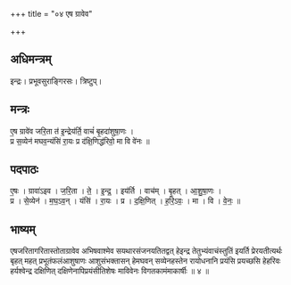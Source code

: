 +++
title = "०४ एष ग्रावेव"

+++
## अधिमन्त्रम्
इन्द्रः। प्रभूवसुराङ्गिरसः। त्रिष्टुप्।

## मन्त्रः
ए॒ष ग्रावे॑व जरि॒ता त॑ इ॒न्द्रेय॑र्ति॒ वाचं॑ बृ॒हदा॑शुषा॒णः ।  
प्र स॒व्येन॑ मघव॒न्यंसि॑ रा॒यः प्र द॑क्षि॒णिद्ध॑रिवो॒ मा वि वे॑नः ॥

## पदपाठः
ए॒षः । ग्रावा॑ऽइव । ज॒रि॒ता । ते॒ । इ॒न्द्र॒ । इय॑र्ति । वाच॑म् । बृ॒हत् । आ॒शु॒षा॒णः ।  
प्र । से॒व्येन॑ । म॒घ॒ऽव॒न् । यंसि॑ । रा॒यः । प्र । द॒क्षि॒णित् । ह॒रि॒ऽवः॒ । मा । वि । वे॒नः॒ ॥

## भाष्यम्
एषजरितागरितास्तोताग्रावेव अभिषवाश्मेव सयथारसंजनयतितद्वत् हेइन्द्र तेतुभ्यंवाचंस्तुतिं इयर्ति प्रेरयतीत्यर्थः बृहत् महत् प्रभूतंफलंआशुषाणः आशुसंभक्तासन् हेमघवन् सव्येनहस्तेन रायोधनानि प्रयंसि प्रयच्छसि हेहरिवः हर्यश्वेन्द्र दक्षिणित् दक्षिणेनापिप्रयंसीतिशेषः माविवेनः विगतकामंमाकार्षीः ॥ ४ ॥